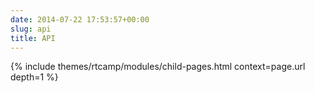```yaml
---
date: 2014-07-22 17:53:57+00:00
slug: api
title: API
---
```


{% include themes/rtcamp/modules/child-pages.html context=page.url depth=1 %}
